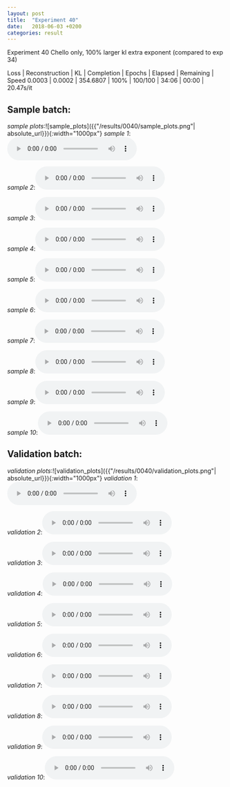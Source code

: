 ```yaml
---
layout: post
title:  "Experiment 40"
date:   2018-06-03 +0200
categories: result
---
```

Experiment 40
Chello only, 100% larger kl extra exponent (compared to exp 34)

Loss | Reconstruction | KL | Completion | Epochs | Elapsed | Remaining | Speed
0.0003 | 0.0002 | 354.6807 | 100% | 100/100 | 34:06 | 00:00 | 20.47s/it



## **Sample batch**:
_sample plots_:![sample_plots]({{"/results/0040/sample_plots.png"| absolute_url}}){:width="1000px"}
_sample 1_:<audio src="/ResultsOverview/results/0040/sample_1.wav" controls preload></audio>

_sample 2_:<audio src="/ResultsOverview/results/0040/sample_2.wav" controls preload></audio>

_sample 3_:<audio src="/ResultsOverview/results/0040/sample_3.wav" controls preload></audio>

_sample 4_:<audio src="/ResultsOverview/results/0040/sample_4.wav" controls preload></audio>

_sample 5_:<audio src="/ResultsOverview/results/0040/sample_5.wav" controls preload></audio>

_sample 6_:<audio src="/ResultsOverview/results/0040/sample_6.wav" controls preload></audio>

_sample 7_:<audio src="/ResultsOverview/results/0040/sample_7.wav" controls preload></audio>

_sample 8_:<audio src="/ResultsOverview/results/0040/sample_8.wav" controls preload></audio>

_sample 9_:<audio src="/ResultsOverview/results/0040/sample_9.wav" controls preload></audio>

_sample 10_:<audio src="/ResultsOverview/results/0040/sample_10.wav" controls preload></audio>

## **Validation batch**:
_validation plots_:![validation_plots]({{"/results/0040/validation_plots.png"| absolute_url}}){:width="1000px"}
_validation 1_:<audio src="/ResultsOverview/results/0040/validation_1.wav" controls preload></audio>

_validation 2_:<audio src="/ResultsOverview/results/0040/validation_2.wav" controls preload></audio>

_validation 3_:<audio src="/ResultsOverview/results/0040/validation_3.wav" controls preload></audio>

_validation 4_:<audio src="/ResultsOverview/results/0040/validation_4.wav" controls preload></audio>

_validation 5_:<audio src="/ResultsOverview/results/0040/validation_5.wav" controls preload></audio>

_validation 6_:<audio src="/ResultsOverview/results/0040/validation_6.wav" controls preload></audio>

_validation 7_:<audio src="/ResultsOverview/results/0040/validation_7.wav" controls preload></audio>

_validation 8_:<audio src="/ResultsOverview/results/0040/validation_8.wav" controls preload></audio>

_validation 9_:<audio src="/ResultsOverview/results/0040/validation_9.wav" controls preload></audio>

_validation 10_:<audio src="/ResultsOverview/results/0040/validation_10.wav" controls preload></audio>
